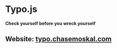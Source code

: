 # Typo.js
#### Check yourself before you wreck yourself
## Website: [typo.chasemoskal.com](http://typo.chasemoskal.com/)